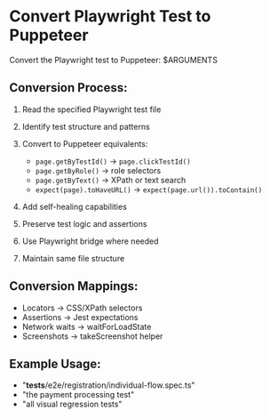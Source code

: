 # Convert Playwright Test to Puppeteer

Convert the Playwright test to Puppeteer: $ARGUMENTS

## Conversion Process:
1. Read the specified Playwright test file
2. Identify test structure and patterns
3. Convert to Puppeteer equivalents:
   - `page.getByTestId()` → `page.clickTestId()`
   - `page.getByRole()` → role selectors
   - `page.getByText()` → XPath or text search
   - `expect(page).toHaveURL()` → `expect(page.url()).toContain()`

4. Add self-healing capabilities
5. Preserve test logic and assertions
6. Use Playwright bridge where needed
7. Maintain same file structure

## Conversion Mappings:
- Locators → CSS/XPath selectors
- Assertions → Jest expectations
- Network waits → waitForLoadState
- Screenshots → takeScreenshot helper

## Example Usage:
- "__tests__/e2e/registration/individual-flow.spec.ts"
- "the payment processing test"
- "all visual regression tests"